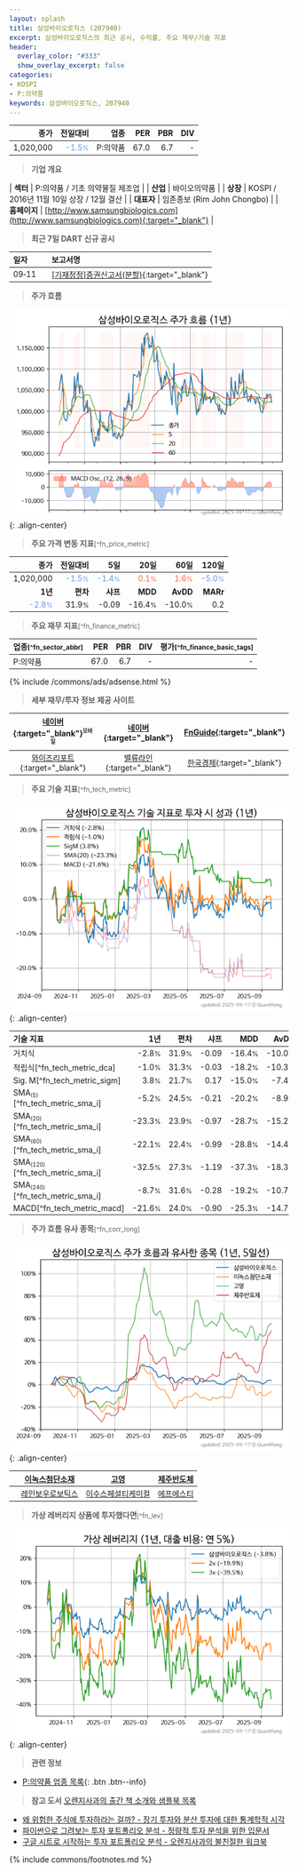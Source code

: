 ```yaml
---
layout: splash
title: 삼성바이오로직스 (207940)
excerpt: 삼성바이오로직스의 최근 공시, 수익률, 주요 재무/기술 지표
header:
  overlay_color: "#333"
  show_overlay_excerpt: false
categories:
- KOSPI
- P:의약품
keywords: 삼성바이오로직스, 207940
---
```


| **종가** | **전일대비** | **업종** | **PER** | **PBR** | **DIV** |
| -------: | -----------: | -------: | ------: | ------: | ------: |
| 1,020,000 | <span style="color: cornflowerblue">-1.5<small>%</small></span> | P:의약품 | 67.0 | 6.7 | - |

<!-- more -->


> **기업 개요**<a id="company"></a>

| <span style="white-space:nowrap;">**섹터**</span> | P:의약품 / 기초 의약물질 제조업 |
| <span style="white-space:nowrap;">**산업**</span> | 바이오의약품 |
| <span style="white-space:nowrap;">**상장**</span> | KOSPI / 2016년 11월 10일 상장 / 12월 결산 |
| <span style="white-space:nowrap;">**대표자**</span> | 임존종보 (Rim John Chongbo) |
| <span style="white-space:nowrap;">**홈페이지**</span> | [http://www.samsungbiologics.com](http://www.samsungbiologics.com){:target="_blank"} |


> **최근 7일 DART 신규 공시**<a id="dart"></a>

| **일자** |      | **보고서명** |
| :------- | :--- | :----------- |
| 09&#x2011;11 | | [[기재정정]증권신고서(분할)](https://dart.fss.or.kr/dsaf001/main.do?rcpNo=20250911000349){:target="_blank"} |


> **주가 흐름**<a id="price"></a>

![207940](/stock/images/207940.png){: .align-center}


> **주요 가격 변동 지표**<small>[^fn_price_metric]</small>

| **종가** | **전일대비** | **5일** | **20일** | **60일** | **120일** |
| -------: | -----------: | ------: | -------: | -------: | --------: |
| 1,020,000 | <span style="color: cornflowerblue">-1.5<small>%</small></span> | <span style="color: cornflowerblue">-1.4<small>%</small></span> | <span style="color: tomato">0.1<small>%</small></span> | <span style="color: tomato">1.6<small>%</small></span> | <span style="color: cornflowerblue">-5.0<small>%</small></span> |
| **1년** | **편차** | **샤프** | **MDD** | **AvDD** | **MARr** |
| <span style="color: cornflowerblue">-2.8<small>%</small></span> | 31.9<small>%</small> | -0.09 | -16.4<small>%</small> | -10.0<small>%</small> | 0.2 |


> **주요 재무 지표**<small>[^fn_finance_metric]</small>

| **업종**<small>[^fn_sector_abbr]</small> | **PER** | **PBR** | **DIV** | **평가**<small>[^fn_finance_basic_tags]</small> |
| :--------------------------------------- | ------: | ------: | ------: | ----------------------------------------------: |
| P:의약품 | 67.0 | 6.7 | - | - |



{% include /commons/ads/adsense.html %}

> **세부 재무/투자 정보 제공 사이트**

| [네이버](https://m.stock.naver.com/domestic/stock/207940/finance/summary){:target="_blank"}<sup><small>모바일</small></sup> | [네이버](https://finance.naver.com/item/coinfo.naver?code=207940){:target="_blank"} | [FnGuide](https://comp.fnguide.com/SVO2/ASP/SVD_Invest.asp?gicode=A207940&MenuYn=Y){:target="_blank"} |
| :---: | :---: | :---: |
| [와이즈리포트](https://comp.wisereport.co.kr/company/c1040001.aspx?cmp_cd=207940){:target="_blank"} | [밸류라인](https://www.valueline.co.kr/finance/summary/207940){:target="_blank"} | [한국경제](https://markets.hankyung.com/stock/207940/financial-summary){:target="_blank"} |


> **주요 기술 지표**<small>[^fn_tech_metric]</small>


![207940](/stock/images/207940_tech.png){: .align-center}

| **기술 지표** | **1년** | **편차** | **샤프** | **MDD** | **AvDD** |
| :------------ | ------: | -----------: | -------: | ------: | -------: |
| 거치식 | -2.8<small>%</small> | 31.9<small>%</small> | -0.09 | -16.4<small>%</small> | -10.0<small>%</small> |
| 적립식[^fn_tech_metric_dca] | -1.0<small>%</small> | 31.3<small>%</small> | -0.03 | -18.2<small>%</small> | -10.3<small>%</small> |
| Sig. M[^fn_tech_metric_sigm] | 3.8<small>%</small> | 21.7<small>%</small> | 0.17 | -15.0<small>%</small> | -7.4<small>%</small> |
| SMA<small><sub>(5)</sub></small>[^fn_tech_metric_sma_i] | -5.2<small>%</small> | 24.5<small>%</small> | -0.21 | -20.2<small>%</small> | -8.9<small>%</small> |
| SMA<small><sub>(20)</sub></small>[^fn_tech_metric_sma_i] | -23.3<small>%</small> | 23.9<small>%</small> | -0.97 | -28.7<small>%</small> | -15.2<small>%</small> |
| SMA<small><sub>(60)</sub></small>[^fn_tech_metric_sma_i] | -22.1<small>%</small> | 22.4<small>%</small> | -0.99 | -28.8<small>%</small> | -14.4<small>%</small> |
| SMA<small><sub>(120)</sub></small>[^fn_tech_metric_sma_i] | -32.5<small>%</small> | 27.3<small>%</small> | -1.19 | -37.3<small>%</small> | -18.3<small>%</small> |
| SMA<small><sub>(240)</sub></small>[^fn_tech_metric_sma_i] | -8.7<small>%</small> | 31.6<small>%</small> | -0.28 | -19.2<small>%</small> | -10.7<small>%</small> |
| MACD[^fn_tech_metric_macd] | -21.6<small>%</small> | 24.0<small>%</small> | -0.90 | -25.3<small>%</small> | -14.7<small>%</small> |


> **주가 흐름 유사 종목**<a id="corr"></a><small>[^fn_corr_long]</small>

![207940](/stock/images/207940_corr.png){: .align-center}

|       | [이녹스첨단소재](/272290/) | [고영](/098460/) | [제주반도체](/080220/) |
| :---: | :------------------------------------: | :------------------------------------: | :------------------------------------: |
|       | [레인보우로보틱스](/277810/) | [이수스페셜티케미컬](/457190/) | [에프에스티](/036810/) |


> **가상 레버리지 상품에 투자했다면**<a id="2x"></a><small>[^fn_lev]</small>

![207940](/stock/images/207940_2x.png){: .align-center}


> **관련 정보**

- [P:의약품 업종 목록](/stats/sector/kospi_업종_의약품_종목/){: .btn .btn--info}

> **참고 도서** [오렌지사과의 출간 책 소개와 샘플북 목록](https://kongdori.tistory.com/691)

- [왜 위험한 주식에 투자하라는 걸까? - 장기 투자와 분산 투자에 대한 통계학적 시각](https://kongdori.tistory.com/421)
- [파이썬으로 그려보는 투자 포트폴리오 분석  - 정량적 투자 분석을 위한 입문서](https://kongdori.tistory.com/643)
- [구글 시트로 시작하는 투자 포트폴리오 분석 - 오렌지사과의 불친절한 워크북](https://kongdori.tistory.com/449)


{% include commons/footnotes.md %}